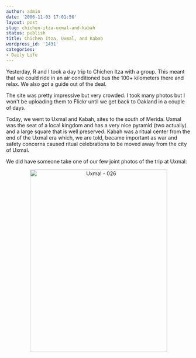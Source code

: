 ```yaml
---
author: admin
date: '2006-11-03 17:01:56'
layout: post
slug: chichen-itza-uxmal-and-kabah
status: publish
title: Chichen Itza, Uxmal, and Kabah
wordpress_id: '1431'
categories:
- Daily Life
---
```

Yesterday, R and I took a day trip to Chichen Itza with a group. This meant that we could ride in an air conditioned bus the 100+ kilometers there and relax. We also got a guide out of the deal.

The site was pretty impressive but very crowded. I took many photos but I won't be uploading them to Flickr until we get back to Oakland in a couple of days.

Today, we went to Uxmal and Kabah, sites to the south of Merida. Uxmal was the seat of a local kingdom and has a very nice pyramid (two actually) and a large square that is well preserved. Kabah was a ritual center from the end of the Uxmal era which, we are told, became important as war and safety concerns caused ritual celebrations to be moved away from the city of Uxmal.

We did have someone take one of our few joint photos of the trip at Uxmal:
<p align="center"><a title="Photo Sharing" href="http://www.flickr.com/photos/albill/288059243/"><img width="375" height="500" alt="Uxmal - 026" src="http://static.flickr.com/121/288059243_0d209987a0.jpg" /></a></p>
